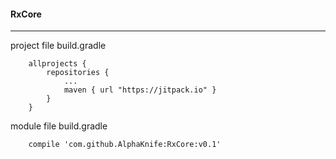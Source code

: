 #### RxCore
----

project file build.gradle
```
	allprojects {
		repositories {
			...
			maven { url "https://jitpack.io" }
		}
	}
```

module file build.gradle

```
    compile 'com.github.AlphaKnife:RxCore:v0.1'
```